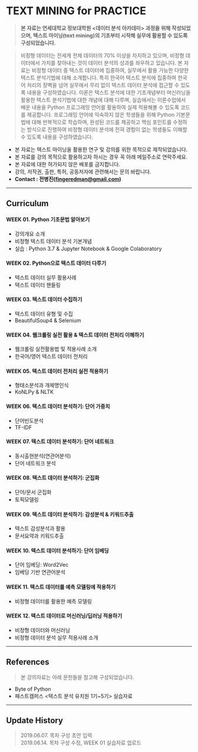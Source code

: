 # TEXT MINING for PRACTICE

> **본 자료는 연세대학교 정보대학원 <데이터 분석 아카데미> 과정을 위해 작성되었으며, 텍스트 마이닝(text mining)의 기초부터 시작해 실무에 활용할 수 있도록 구성되었습니다.**

> 비정형 데이터는 전세계 전체 데이터의 70% 이상을 차지하고 있으며, 비정형 데이터에서 가치를 찾아내는 것이 데이터 분석의 성과를 좌우하고 있습니다. 본 자료는 비정형 데이터 중 텍스트 데이터에 집중하여, 실무에서 활용 가능한 다양한 텍스트 분석기법에 대해 소개합니다. 특히 한국어 텍스트 분석에 집중하여 한국어 처리의 장벽을 넘어 실무에서 무리 없이 텍스트 데이터 분석에 접근할 수 있도록 내용을 구성하였습니다. 이론은 텍스트 분석에 대한 기초개념부터 머신러닝을 활용한 텍스트 분석기법에 대한 개념에 대해 다루며, 실습에서는 이론수업에서 배운 내용을 Python 프로그래밍 언어를 활용하여 실제 적용해볼 수 있도록 코드를 제공합니다. 프로그래밍 언어에 익숙하지 않은 학생들을 위해 Python 기본문법에 대해 반복적으로 학습하며, 완성된 코드를 제공하고 핵심 포인트를 수정하는 방식으로 진행하여 비정형 데이터 분석에 전혀 경험이 없는 학생들도 이해할 수 있도록 내용을 구성하였습니다.

- 본 자료는 텍스트 마이닝을 활용한 연구 및 강의를 위한 목적으로 제작되었습니다.
- 본 자료를 강의 목적으로 활용하고자 하시는 경우 꼭 아래 메일주소로 연락주세요.
- 본 자료에 대한 허가되지 않은 배포를 금지합니다.
- 강의, 저작권, 출판, 특허, 공동저자에 관련해서는 문의 바랍니다.
- **Contact : 전병진(fingeredman@gmail.com)**

---
## Curriculum

#### WEEK 01. Python 기초문법 알아보기
- 강의개요 소개
- 비정형 텍스트 데이터 분석 기본개념
- 실습 : Python 3.7 & Jupyter Notebook & Google Colaboratory

#### WEEK 02. Python으로 텍스트 데이터 다루기
- 텍스트 데이터 실무 활용사례
- 텍스트 데이터 핸들링

#### WEEK 03. 텍스트 데이터 수집하기
- 텍스트 데이터 유형 및 수집
- BeautifulSoup4 & Selenium

#### WEEK 04. 웹크롤링 실전 활용 & 텍스트 데이터 전처리 이해하기
- 웹크롤링 실전활용법 및 적용사례 소개
- 한국어/영어 텍스트 데이터 전처리

#### WEEK 05. 텍스트 데이터 전처리 실전 적용하기
- 형태소분석과 개체명인식
- KoNLPy & NLTK

#### WEEK 06. 텍스트 데이터 분석하기: 단어 가중치
- 단어빈도분석
- TF-IDF

#### WEEK 07. 텍스트 데이터 분석하기: 단어 네트워크
- 동시출현분석(연관어분석)
- 단어 네트워크 분석

#### WEEK 08. 텍스트 데이터 분석하기: 군집화
- 단어/문서 군집화
- 토픽모델링

#### WEEK 09. 텍스트 데이터 분석하기: 감성분석 & 키워드추출
- 텍스트 감성분석과 활용
- 문서요약과 키워드추출

#### WEEK 10. 텍스트 데이터 분석하기: 단어 임베딩
- 단어 임베딩: Word2Vec
- 임베딩 기반 연관어분석

#### WEEK 11. 텍스트 데이터를 예측 모델링에 적용하기
- 비정형 데이터를 활용한 예측 모델링

#### WEEK 12. 텍스트 데이터로 머신러닝/딥러닝 적용하기
- 비정형 데이터와 머신러닝
- 비정형 데이터 분석 실무 적용사례 소개

---
## References
> 본 강의자료는 아래 문헌들을 참고해 구성되었습니다.
- Byte of Python
- 패스트캠퍼스 <텍스트 분석 유치원 1기~5기> 실습자료

---
## Update History
> 2019.06.07. 목차 구성 초안 입력  
> 2019.06.14. 목차 구성 수정, WEEK 01 실습자료 업로드    
